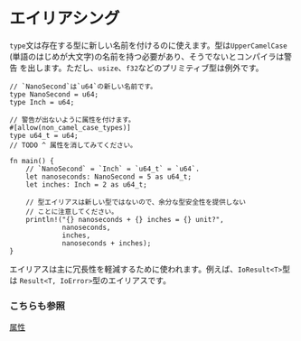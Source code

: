 # エイリアシング

`type`文は存在する型に新しい名前を付けるのに使えます。型は`UpperCamelCase`
(単語のはじめが大文字)の名前を持つ必要があり、そうでないとコンパイラは警告
を出します。ただし、`usize`、`f32`などのプリミティブ型は例外です。

```rust,editable
// `NanoSecond`は`u64`の新しい名前です。
type NanoSecond = u64;
type Inch = u64;

// 警告が出ないように属性を付けます。
#[allow(non_camel_case_types)]
type u64_t = u64;
// TODO ^ 属性を消してみてください。

fn main() {
    // `NanoSecond` = `Inch` = `u64_t` = `u64`.
    let nanoseconds: NanoSecond = 5 as u64_t;
    let inches: Inch = 2 as u64_t;

    // 型エイリアスは新しい型ではないので、余分な型安全性を提供しない
    // ことに注意してください。
    println!("{} nanoseconds + {} inches = {} unit?",
             nanoseconds,
             inches,
             nanoseconds + inches);
}
```

エイリアスは主に冗長性を軽減するために使われます。例えば、`IoResult<T>`型は
`Result<T, IoError>`型のエイリアスです。

### こちらも参照

[属性](../attribute.md)
